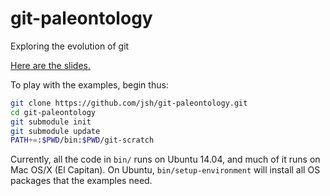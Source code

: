 # git-paleontology

Exploring the evolution of git

[Here are the slides.](https://goo.gl/alB0k4)

To play with the examples, begin thus:

```bash
git clone https://github.com/jsh/git-paleontology.git
cd git-paleontology
git submodule init
git submodule update
PATH+=:$PWD/bin:$PWD/git-scratch
```

Currently, all the code in `bin/` runs on Ubuntu 14.04, and much of it runs on Mac OS/X (El Capitan).
On Ubuntu, `bin/setup-environment` will install all OS packages that the examples need.
